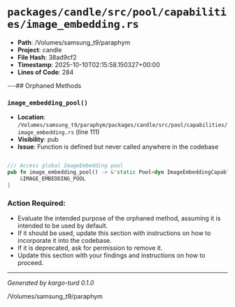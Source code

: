 # `packages/candle/src/pool/capabilities/image_embedding.rs`

- **Path**: /Volumes/samsung_t9/paraphym
- **Project**: candle
- **File Hash**: 38ad9cf2  
- **Timestamp**: 2025-10-10T02:15:58.150327+00:00  
- **Lines of Code**: 284

---## Orphaned Methods


### `image_embedding_pool()`

- **Location**: `/Volumes/samsung_t9/paraphym/packages/candle/src/pool/capabilities/image_embedding.rs` (line 111)
- **Visibility**: pub
- **Issue**: Function is defined but never called anywhere in the codebase

```rust

/// Access global ImageEmbedding pool
pub fn image_embedding_pool() -> &'static Pool<dyn ImageEmbeddingCapable> {
    &IMAGE_EMBEDDING_POOL
}
```

### Action Required:

- Evaluate the intended purpose of the orphaned method, assuming it is intended to be used by default.
- If it should be used, update this section with instructions on how to incorporate it into the codebase.
- If it is deprecated, ask for permission to remove it.
- Update this section with your findings and instructions on how to proceed.

---

*Generated by kargo-turd 0.1.0*

/Volumes/samsung_t9/paraphym